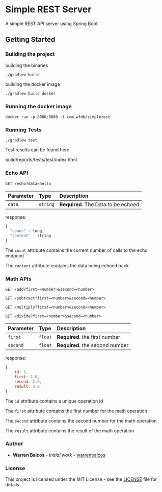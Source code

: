 # Simple REST Server

A simple REST API server using Spring Boot


## Getting Started


### Building the project

building the binaries 

```
./gradlew build
```

building the docker image

```
./gradlew build docker
```

### Running the docker image

```
docker run -p 8080:8080 -t com.wfdb/simplerest
```

### Running Tests

```
./gradlew test
```

Test results can be found here

build/reports/tests/test/index.html

### Echo API

```http
GET /echo?data=hello
```

| Parameter | Type | Description |
| :--- | :--- | :--- |
| `data` | `string` | **Required**. The Data to be echoed |


response:

```javascript
{
  "count" : long,
  "content" : string
}
```

The `count` attribute contains the current number of calls to the echo endpoint

The `content` attribute contains the data being echoed back

### Math APIs

```http
GET /add?first=<number>&second=<number>

GET /subtract?first=<number>&second=<number>

GET /multiply?first=<number>&second=<number>

GET /divide?first=<number>&second=<number>
```

| Parameter | Type | Description |
| :--- | :--- | :--- |
| `first` | `float` | **Required**. the first number |
| `second` | `float` | **Required**. the second number |


response:

```javascript
{
	id: 1,
	first: 1.0,
	second: 2.0,
	result: 3.0
}
```

The `id` attribute contains a unique operation id

The `first` attribute contains the first number for the math operation

The `second` attribute contains the second number for the math operation

The `result` attribute contains the result of the math operation


### Author

* **Warren Balcos** - *Initial work* - [warrenbalcos](https://github.com/warrenbalcos)

### License

This project is licensed under the MIT License - see the [LICENSE](LICENSE) file for details



